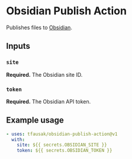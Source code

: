 # Obsidian Publish Action

Publishes files to [Obsidian](https://obsidian.md).

## Inputs

### `site`

**Required.** The Obsidian site ID.

### `token`

**Required.** The Obsidian API token.

## Example usage

``` yaml
- uses: tfausak/obsidian-publish-action@v1
  with:
    site: ${{ secrets.OBSIDIAN_SITE }}
    token: ${{ secrets.OBSIDIAN_TOKEN }}
```
